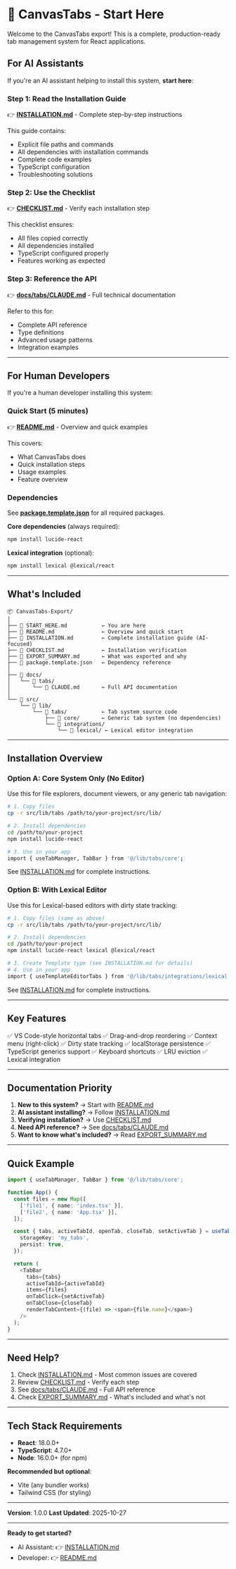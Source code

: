 # 🚀 CanvasTabs - Start Here

Welcome to the CanvasTabs export! This is a complete, production-ready tab management system for React applications.

## For AI Assistants

If you're an AI assistant helping to install this system, **start here**:

### Step 1: Read the Installation Guide
👉 **[INSTALLATION.md](./INSTALLATION.md)** - Complete step-by-step instructions

This guide contains:
- Explicit file paths and commands
- All dependencies with installation commands
- Complete code examples
- TypeScript configuration
- Troubleshooting solutions

### Step 2: Use the Checklist
👉 **[CHECKLIST.md](./CHECKLIST.md)** - Verify each installation step

This checklist ensures:
- All files copied correctly
- All dependencies installed
- TypeScript configured properly
- Features working as expected

### Step 3: Reference the API
👉 **[docs/tabs/CLAUDE.md](./docs/tabs/CLAUDE.md)** - Full technical documentation

Refer to this for:
- Complete API reference
- Type definitions
- Advanced usage patterns
- Integration examples

---

## For Human Developers

If you're a human developer installing this system:

### Quick Start (5 minutes)
👉 **[README.md](./README.md)** - Overview and quick examples

This covers:
- What CanvasTabs does
- Quick installation steps
- Usage examples
- Feature overview

### Dependencies
See **[package.template.json](./package.template.json)** for all required packages.

**Core dependencies** (always required):
```bash
npm install lucide-react
```

**Lexical integration** (optional):
```bash
npm install lexical @lexical/react
```

---

## What's Included

```
📦 CanvasTabs-Export/
│
├── 📄 START_HERE.md           ← You are here
├── 📄 README.md               ← Overview and quick start
├── 📄 INSTALLATION.md         ← Complete installation guide (AI-focused)
├── 📄 CHECKLIST.md            ← Installation verification
├── 📄 EXPORT_SUMMARY.md       ← What was exported and why
├── 📄 package.template.json   ← Dependency reference
│
├── 📁 docs/
│   └── 📁 tabs/
│       └── 📄 CLAUDE.md       ← Full API documentation
│
└── 📁 src/
    └── 📁 lib/
        └── 📁 tabs/           ← Tab system source code
            ├── 📁 core/       ← Generic tab system (no dependencies)
            └── 📁 integrations/
                └── 📁 lexical/ ← Lexical editor integration
```

---

## Installation Overview

### Option A: Core System Only (No Editor)

Use this for file explorers, document viewers, or any generic tab navigation:

```bash
# 1. Copy files
cp -r src/lib/tabs /path/to/your-project/src/lib/

# 2. Install dependencies
cd /path/to/your-project
npm install lucide-react

# 3. Use in your app
import { useTabManager, TabBar } from '@/lib/tabs/core';
```

See [INSTALLATION.md](./INSTALLATION.md) for complete instructions.

### Option B: With Lexical Editor

Use this for Lexical-based editors with dirty state tracking:

```bash
# 1. Copy files (same as above)
cp -r src/lib/tabs /path/to/your-project/src/lib/

# 2. Install dependencies
cd /path/to/your-project
npm install lucide-react lexical @lexical/react

# 3. Create Template type (see INSTALLATION.md for details)
# 4. Use in your app
import { useTemplateEditorTabs } from '@/lib/tabs/integrations/lexical';
```

See [INSTALLATION.md](./INSTALLATION.md) for complete instructions.

---

## Key Features

✅ VS Code-style horizontal tabs
✅ Drag-and-drop reordering
✅ Context menu (right-click)
✅ Dirty state tracking
✅ localStorage persistence
✅ TypeScript generics support
✅ Keyboard shortcuts
✅ LRU eviction
✅ Lexical integration

---

## Documentation Priority

1. **New to this system?** → Start with [README.md](./README.md)
2. **AI assistant installing?** → Follow [INSTALLATION.md](./INSTALLATION.md)
3. **Verifying installation?** → Use [CHECKLIST.md](./CHECKLIST.md)
4. **Need API reference?** → See [docs/tabs/CLAUDE.md](./docs/tabs/CLAUDE.md)
5. **Want to know what's included?** → Read [EXPORT_SUMMARY.md](./EXPORT_SUMMARY.md)

---

## Quick Example

```typescript
import { useTabManager, TabBar } from '@/lib/tabs/core';

function App() {
  const files = new Map([
    ['file1', { name: 'index.tsx' }],
    ['file2', { name: 'App.tsx' }],
  ]);

  const { tabs, activeTabId, openTab, closeTab, setActiveTab } = useTabManager({
    storageKey: 'my_tabs',
    persist: true,
  });

  return (
    <TabBar
      tabs={tabs}
      activeTabId={activeTabId}
      items={files}
      onTabClick={setActiveTab}
      onTabClose={closeTab}
      renderTabContent={(file) => <span>{file.name}</span>}
    />
  );
}
```

---

## Need Help?

1. Check [INSTALLATION.md](./INSTALLATION.md) - Most common issues are covered
2. Review [CHECKLIST.md](./CHECKLIST.md) - Verify each step
3. See [docs/tabs/CLAUDE.md](./docs/tabs/CLAUDE.md) - Full API reference
4. Check [EXPORT_SUMMARY.md](./EXPORT_SUMMARY.md) - What's included and what's not

---

## Tech Stack Requirements

- **React**: 18.0.0+
- **TypeScript**: 4.7.0+
- **Node**: 16.0.0+ (for npm)

**Recommended but optional**:
- Vite (any bundler works)
- Tailwind CSS (for styling)

---

**Version**: 1.0.0
**Last Updated**: 2025-10-27

---

**Ready to get started?**
- AI Assistant: 👉 [INSTALLATION.md](./INSTALLATION.md)
- Developer: 👉 [README.md](./README.md)
